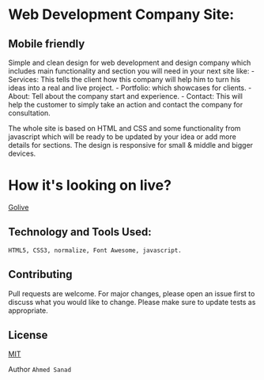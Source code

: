 # Web Development Company Site:
## Mobile friendly

Simple and clean design for web development and design company which includes main functionality and section you will need in your next site
like:
    - Services: This tells the client how this company will help him to turn his ideas into a real and live project.
    - Portfolio: which showcases for clients.
    - About: Tell about the company start and experience.
    - Contact: This will help the customer to simply take an action and contact the company for consultation.

The whole site is based on HTML and CSS and some functionality from javascript which will be ready to be updated by your idea or add more details for sections.
The design is responsive for small & middle and bigger devices.


# How it's looking on live?


[Golive](https://ahmedsanad88.github.io/Web-Development-Company-Site/)



## Technology and Tools Used:

`HTML5,
CSS3,
normalize,
Font Awesome,
javascript.`


## Contributing
Pull requests are welcome. For major changes, please open an issue first to discuss what you would like to change.
Please make sure to update tests as appropriate.

## License
[MIT](https://choosealicense.com/licenses/mit/)

Author
`Ahmed Sanad`

